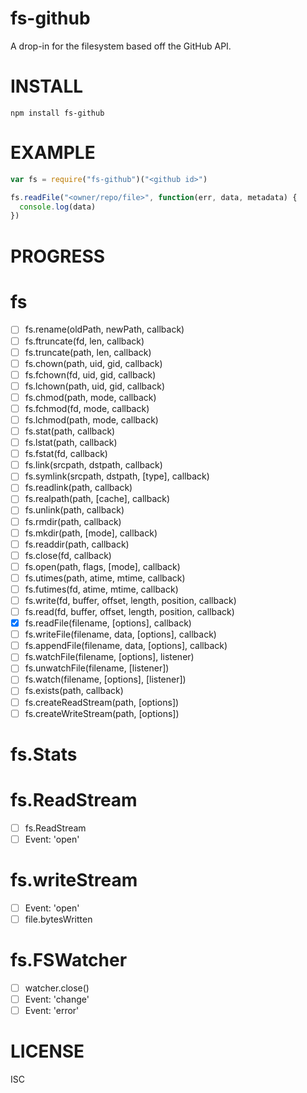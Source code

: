 fs-github
=========
A drop-in for the filesystem based off the GitHub API.

INSTALL
=======
`npm install fs-github`

EXAMPLE
=======
```js
var fs = require("fs-github")("<github id>")

fs.readFile("<owner/repo/file>", function(err, data, metadata) {
  console.log(data)
})

```

PROGRESS
========

# fs
- [ ] fs.rename(oldPath, newPath, callback)
- [ ] fs.ftruncate(fd, len, callback)
- [ ] fs.truncate(path, len, callback)
- [ ] fs.chown(path, uid, gid, callback)
- [ ] fs.fchown(fd, uid, gid, callback)
- [ ] fs.lchown(path, uid, gid, callback)
- [ ] fs.chmod(path, mode, callback)
- [ ] fs.fchmod(fd, mode, callback)
- [ ] fs.lchmod(path, mode, callback)
- [ ] fs.stat(path, callback)
- [ ] fs.lstat(path, callback)
- [ ] fs.fstat(fd, callback)
- [ ] fs.link(srcpath, dstpath, callback)
- [ ] fs.symlink(srcpath, dstpath, [type], callback)
- [ ] fs.readlink(path, callback)
- [ ] fs.realpath(path, [cache], callback)
- [ ] fs.unlink(path, callback)
- [ ] fs.rmdir(path, callback)
- [ ] fs.mkdir(path, [mode], callback)
- [ ] fs.readdir(path, callback)
- [ ] fs.close(fd, callback)
- [ ] fs.open(path, flags, [mode], callback)
- [ ] fs.utimes(path, atime, mtime, callback)
- [ ] fs.futimes(fd, atime, mtime, callback)
- [ ] fs.write(fd, buffer, offset, length, position, callback)
- [ ] fs.read(fd, buffer, offset, length, position, callback)
- [x] fs.readFile(filename, [options], callback)
- [ ] fs.writeFile(filename, data, [options], callback)
- [ ] fs.appendFile(filename, data, [options], callback)
- [ ] fs.watchFile(filename, [options], listener)
- [ ] fs.unwatchFile(filename, [listener])
- [ ] fs.watch(filename, [options], [listener])
- [ ] fs.exists(path, callback)
- [ ] fs.createReadStream(path, [options])
- [ ] fs.createWriteStream(path, [options])

# fs.Stats

# fs.ReadStream
- [ ] fs.ReadStream
- [ ] Event: 'open'

# fs.writeStream

- [ ] Event: 'open'
- [ ] file.bytesWritten

# fs.FSWatcher
- [ ] watcher.close()
- [ ] Event: 'change'
- [ ] Event: 'error'

LICENSE
=======
ISC
